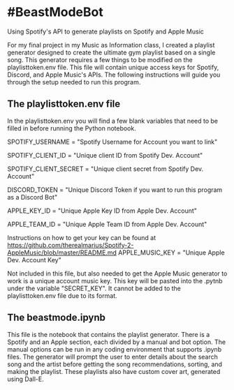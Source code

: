 # #BeastModeBot
Using Spotify's API to generate playlists on Spotify and Apple Music

For my final project in my Music as Information class, I created a playlist generator designed to create the ultimate gym playlist based on a single song. This generator requires a few things to be modified on the playlisttoken.env file. This file will contain unique access keys for Spotify, Discord, and Apple Music's APIs. The following instructions will guide you through the setup needed to run this program.

## The playlisttoken.env file

In the playlisttoken.env you will find a few blank variables that need to be filled in before running the Python notebook.

SPOTIFY_USERNAME = "Spotify Username for Account you want to link"

SPOTIFY_CLIENT_ID = "Unique client ID from Spotify Dev. Account"

SPOTIFY_CLIENT_SECRET = "Unique client secret from Spotify Dev. Account"

DISCORD_TOKEN = "Unique Discord Token if you want to run this program as a Discord Bot"

APPLE_KEY_ID = "Unique Apple Key ID from Apple Dev. Account"

APPLE_TEAM_ID = "Unique Apple Team ID from Apple Dev. Account"

Instructions on how to get your key can be found at https://github.com/therealmarius/Spotify-2-AppleMusic/blob/master/README.md
APPLE_MUSIC_KEY = "Unique Apple Dev. Account Key"


Not included in this file, but also needed to get the Apple Music generator to work is a unique account music key. This key will be pasted into the .pytnb under the variable "SECRET_KEY". It cannot be added to the playlisttoken.env file due to its format.


## The beastmode.ipynb

This file is the notebook that contains the playlist generator. There is a Spotify and an Apple section, each divided by a manual and bot option. The manual options can be run in any coding environment that supports .ipynb files. The generator will prompt the user to enter details about the search song and the artist before getting the song recommendations, sorting, and making the playlist. These playlists also have custom cover art, generated using Dall-E.
